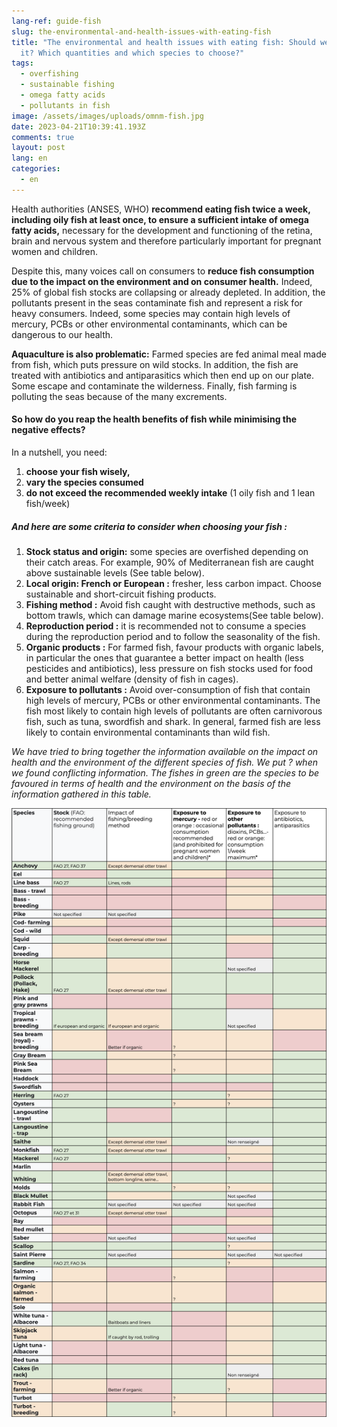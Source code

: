 ```yaml
---
lang-ref: guide-fish
slug: the-environmental-and-health-issues-with-eating-fish
title: "The environmental and health issues with eating fish: Should we consume
  it? Which quantities and which species to choose?"
tags:
  - overfishing
  - sustainable fishing
  - omega fatty acids
  - pollutants in fish
image: /assets/images/uploads/omnm-fish.jpg
date: 2023-04-21T10:39:41.193Z
comments: true
layout: post
lang: en
categories:
  - en
---
```

Health authorities (ANSES, WHO) **recommend eating fish twice a week, including oily fish at least once, to ensure a sufficient intake of omega fatty acids,** necessary for the development and functioning of the retina, brain and nervous system and therefore particularly important for pregnant women and children.

Despite this, many voices call on consumers to **reduce fish consumption due to the impact on the environment and on consumer health.** Indeed, 25% of global fish stocks are collapsing or already depleted. In addition, the pollutants present in the seas contaminate fish and represent a risk for heavy consumers. Indeed, some species may contain high levels of mercury, PCBs or other environmental contaminants, which can be dangerous to our health.

**Aquaculture is also problematic:** Farmed species are fed animal meal made from fish, which puts pressure on wild stocks. In addition, the fish are treated with antibiotics and antiparasitics which then end up on our plate. Some escape and contaminate the wilderness. Finally, fish farming is polluting the seas because of the many excrements.

#### So how do you reap the health benefits of fish while minimising the negative effects?

In a nutshell, you need:

1. **choose your fish wisely,**
2. **vary the species consumed**
3. **do not exceed the recommended weekly intake** (1 oily fish and 1 lean fish/week)

##### And here are some criteria to consider when choosing your fish :

1. **Stock status and origin:** some species are overfished depending on their catch areas. For example, 90% of Mediterranean fish are caught above sustainable levels (See table below).  
2. **Local origin: French or European :** fresher, less carbon impact. Choose sustainable and short-circuit fishing products.  
3. **Fishing method :** Avoid fish caught with destructive methods, such as bottom trawls, which can damage marine ecosystems(See table below).  
4. **Reproduction period :** it is recommended not to consume a species during the reproduction period and to follow the seasonality of the fish.  
5. **Organic products :** For farmed fish, favour products with organic labels, in particular the ones that guarantee a better impact on health (less pesticides and antibiotics), less pressure on fish stocks used for food and better animal welfare (density of fish in cages).  
6. **Exposure to pollutants :** Avoid over-consumption of fish that contain high levels of mercury, PCBs or other environmental contaminants. The fish most likely to contain high levels of pollutants are often carnivorous fish, such as tuna, swordfish and shark. In general, farmed fish are less likely to contain environmental contaminants than wild fish.  

*We have tried to bring together the information available on the impact on health and the environment of the different species of fish. We put ? when we found conflicting information. The fishes in green are the species to be favoured in terms of health and the environment on the basis of the information gathered in this table.*

![The environmental and health issues with eating fish](/assets/images/uploads/guide-poisson-en.png "The environmental and health issues with eating fish")